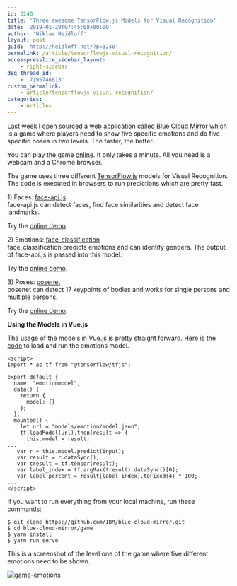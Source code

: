 ```yaml
---
id: 3240
title: 'Three awesome TensorFlow.js Models for Visual Recognition'
date: '2019-01-29T07:45:08+00:00'
author: 'Niklas Heidloff'
layout: post
guid: 'http://heidloff.net/?p=3240'
permalink: /article/tensorflowjs-visual-recognition/
accesspresslite_sidebar_layout:
    - right-sidebar
dsq_thread_id:
    - '7195746613'
custom_permalink:
    - article/tensorflowjs-visual-recognition/
categories:
    - Articles
---
```


Last week I open sourced a web application called [Blue Cloud Mirror](https://github.com/IBM/blue-cloud-mirror) which is a game where players need to show five specific emotions and do five specific poses in two levels. The faster, the better.

You can play the game [online](https://blue-cloud-mirror.mybluemix.net/emotions). It only takes a minute. All you need is a webcam and a Chrome browser.

The game uses three different [TensorFlow.js](https://js.tensorflow.org/) models for Visual Recognition. The code is executed in browsers to run predictions which are pretty fast.

1\) Faces: [face-api.js](https://github.com/justadudewhohacks/face-api.js)  
face-api.js can detect faces, find face similarities and detect face landmarks.

Try the [online demo](https://justadudewhohacks.github.io/face-api.js/webcam_face_tracking).

2\) Emotions: [face\_classification](https://github.com/oarriaga/face_classification)  
face\_classification predicts emotions and can identify genders. The output of face-api.js is passed into this model.

Try the [online demo](https://tupleblog.github.io/face-classification-js/webcam.html).

3\) Poses: [posenet](https://github.com/tensorflow/tfjs-models/tree/master/posenet)  
posenet can detect 17 keypoints of bodies and works for single persons and multiple persons.

Try the [online demo](https://storage.googleapis.com/tfjs-models/demos/posenet/camera.html).

**Using the Models in Vue.js**

The usage of the models in Vue.js is pretty straight forward. Here is the [code](https://github.com/IBM/blue-cloud-mirror/blob/master/game/src/components/EmotionModel.vue#L28) to load and run the emotions model.

```
<script>
import * as tf from "@tensorflow/tfjs";

export default {
  name: "emotionmodel",
  data() {
    return {
      model: {}
    };
  },
  mounted() {
    let url = "models/emotion/model.json";
    tf.loadModel(url).then(result => {
      this.model = result;
...
   var r = this.model.predict(input);
   var result = r.dataSync();
   var tresult = tf.tensor(result);
   var label_index = tf.argMax(tresult).dataSync()[0];
   var label_percent = result[label_index].toFixed(4) * 100;
...
</script>
```

If you want to run everything from your local machine, run these commands:

```
$ git clone https://github.com/IBM/blue-cloud-mirror.git
$ cd blue-cloud-mirror/game
$ yarn install
$ yarn run serve
```

This is a screenshot of the level one of the game where five different emotions need to be shown.

[![game-emotions](http://heidloff.net/wp-content/uploads/2019/01/game-emotions.png)](http://heidloff.net/wp-content/uploads/2019/01/game-emotions.png)